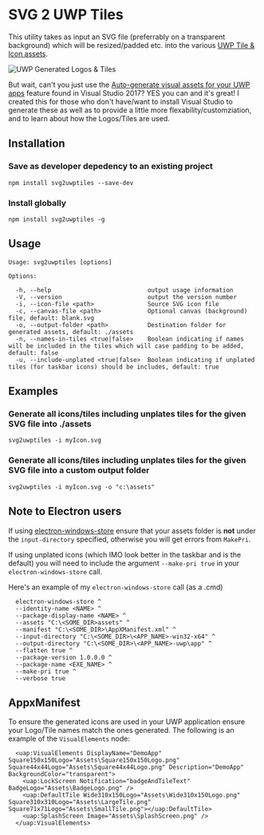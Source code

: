 # SVG 2 UWP Tiles

This utility takes as input an SVG file (preferrably on a transparent background) which will be resized/padded etc. into the various [UWP Tile & Icon assets](https://docs.microsoft.com/en-us/windows/uwp/controls-and-patterns/tiles-and-notifications-app-assets).

![UWP Generated Logos & Tiles](https://mgagne.blob.core.windows.net/public/uwp_logos_tiles.PNG)

But wait, can't you just use the [Auto-generate visual assets for your UWP apps](https://blogs.windows.com/buildingapps/2017/03/07/visual-studio-2017-now-ready-windows-application-development-needs/#ELgkBgKoWGSGx8cs.97) feature found in Visual Studio 2017? YES you can and it's great! I created this for those who don't have/want to install Visual Studio to generate these as well as to provide a little more flexability/customziation, and to learn about how the Logos/Tiles are used.

## Installation

### Save as developer depedency to an existing project

    npm install svg2uwptiles --save-dev

### Install globally

    npm install svg2uwptiles -g

## Usage

    Usage: svg2uwptiles [options]

    Options:

      -h, --help                           output usage information
      -V, --version                        output the version number
      -i, --icon-file <path>               Source SVG icon file
      -c, --canvas-file <path>             Optional canvas (background) file, default: blank.svg
      -o, --output-folder <path>           Destination folder for generated assets, default: ./assets
      -n, --names-in-tiles <true|false>    Boolean indicating if names will be included in the tiles which will case padding to be added, default: false
      -u, --include-unplated <true|false>  Boolean indicating if unplated tiles (for taskbar icons) should be includes, default: true


## Examples

### Generate all icons/tiles including unplates tiles for the given SVG file into ./assets

    svg2uwptiles -i myIcon.svg


### Generate all icons/tiles including unplates tiles for the given SVG file into a custom output folder

    svg2uwptiles -i myIcon.svg -o "c:\assets"

## Note to Electron users

If using [electron-windows-store](https://github.com/felixrieseberg/electron-windows-store) ensure that your assets folder is **not** under the `input-directory` specified, otherwise you will get errors from `MakePri`.

If using unplated icons (which IMO look better in the taskbar and is the default) you will need to include the argument `--make-pri true` in your `electron-windows-store` call.

Here's an example of my `electron-windows-store` call (as a .cmd)


      electron-windows-store ^
      --identity-name <NAME> ^
      --package-display-name <NAME> ^
      --assets "C:\<SOME_DIR>assets" ^
      --manifest "C:\<SOME_DIR>\AppXManifest.xml" ^
      --input-directory "C:\<SOME_DIR>\<APP_NAME>-win32-x64" ^
      --output-directory "C:\<SOME_DIR>\<APP_NAME>-uwp\app" ^
      --flatten true ^
      --package-version 1.0.0.0 ^
      --package-name <EXE_NAME> ^
      --make-pri true ^
      --verbose true

## AppxManifest

To ensure the generated icons are used in your UWP application ensure your Logo/Tile names match the ones generated. The following is an example of the `VisualElements` node:

      <uap:VisualElements DisplayName="DemoApp" Square150x150Logo="Assets\Square150x150Logo.png" Square44x44Logo="Assets\Square44x44Logo.png" Description="DemoApp" BackgroundColor="transparent">
        <uap:LockScreen Notification="badgeAndTileText" BadgeLogo="Assets\BadgeLogo.png" />
        <uap:DefaultTile Wide310x150Logo="Assets\Wide310x150Logo.png" Square310x310Logo="Assets\LargeTile.png" Square71x71Logo="Assets\SmallTile.png"></uap:DefaultTile>
        <uap:SplashScreen Image="Assets\SplashScreen.png" />
      </uap:VisualElements>
